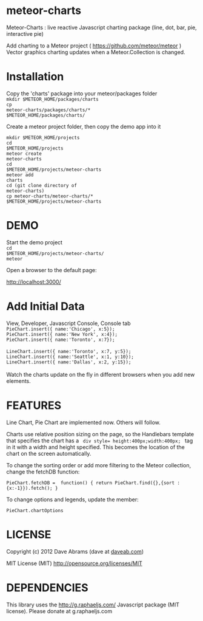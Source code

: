 meteor-charts
=============

Meteor-Charts : live reactive Javascript charting package (line, dot, bar, pie, interactive pie)

Add charting to a Meteor project ( https://github.com/meteor/meteor )
Vector graphics charting updates when a Meteor.Collection is changed.


Installation
============
Copy the 'charts' package into your meteor/packages folder
<br>
<code>mkdir $METEOR_HOME/packages/charts</code><br>
<code>cp meteor-charts/packages/charts/* $METEOR_HOME/packages/charts/</code><br>
<p>

Create a meteor project folder, then copy the demo app into it

<code>mkdir $METEOR_HOME/projects</code><br>
<code>cd $METEOR_HOME/projects</code><br>
<code>meteor create meteor-charts</code><br>
<code>cd $METEOR_HOME/projects/meteor-charts</code><br>
<code>meteor add charts</code><br>
<code>cd (git clone directory of meteor-charts)</code><br>
<code>cp meteor-charts/meteor-charts/* $METEOR_HOME/projects/meteor-charts  </code><br>


DEMO
====

Start the demo project<br>
<code>cd $METEOR_HOME/projects/meteor-charts/</code><br>
<code>meteor</code><br>

Open a browser to the default page:<br>

<a href="http://localhost:3000/">http://localhost:3000/</a>


Add Initial Data
================

View, Developer, Javascript Console, Console tab
<br>
<code>PieChart.insert({ name:'Chicago', x:5});</code><br>
<code>PieChart.insert({ name:'New York', x:4});</code><br>
<code>PieChart.insert({ name:'Toronto', x:7});</code><br>
<br>
<code>LineChart.insert({ name:'Toronto', x:7, y:5});</code><br>
<code>LineChart.insert({ name:'Seattle', x:1, y:10});</code><br>
<code>LineChart.insert({ name:'Dallas', x:2, y:15});</code><br>
<br>
Watch the charts update on the fly in different browsers when you add new elements.


FEATURES
========

Line Chart, Pie Chart are implemented now.  Others will follow.
<p>
Charts use relative position sizing on the page, so the Handlebars template that specifies the chart has a <code> div style= height:400px;width:400px; </code> tag in it with a width and height specified.  This becomes the location of the chart on the screen automatically.
<p>
To change the sorting order or add more filtering to the Meteor collection, change the fetchDB function:
 <p>
<code>PieChart.fetchDB =  function() { return PieChart.find({},{sort : {x:-1}}).fetch(); }</code><br>
<p>
To change options and legends, update the member:
<p>
<code>PieChart.chartOptions </code><br>


LICENSE
=======
Copyright (c) 2012  Dave Abrams  (dave at <a href="http://www.daveab.com/">daveab.com</a>)

MIT License (MIT)
http://opensource.org/licenses/MIT


DEPENDENCIES 
============
This library uses the http://g.raphaeljs.com/ Javascript package (MIT license). Please donate at g.raphaeljs.com 
